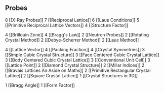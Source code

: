 ## Probes


8 [[X-Ray Probes]]
7 [[Reciprocal Lattice]]
6 [[Laue Conditions]]
5 [[Primitive Reciprocal Lattice Vectors]]
4 [[Structure Factor]]

4 [[Brillouin Zone]]
4 [[Bragg's Law]]
2 [[Neutron Probes]]
2 [[Rotating Crystal Method]]
2 [[Debye-Scherrer Method]]
2 [[Laue Method]]

4 [[Lattice Vector]]
4 [[Packing Fraction]]
4 [[Crystal Symmetries]]
3 [[Simple Cubic Crystal Structure]]
3 [[Face Centered Cubic Crystal Lattice]]
3 [[Body Centered Cubic Crystal Lattice]]
3 [[Conventional Unit Cell]]
3 [[Lattice Point]]
2 [[Diamond Crystal Structure]]
2 [[Millar Indices]]
2 [[Bravais Lattices An Aside on Maths]]
2 [[Primitive Rectangular Crystal Lattice]]
2 [[Square Crystal Lattice]]
1 [[Crystal Structures in 3D]]

1 [[Bragg Angle]]
1 [[Form Factor]]
